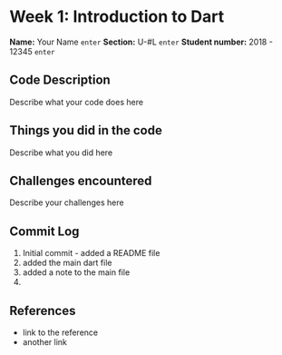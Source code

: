 # Week 1: Introduction to Dart

**Name:** Your Name `enter`
**Section:** U-#L `enter`
**Student number:** 2018 - 12345 `enter`

## Code Description

Describe what your code does here

## Things you did in the code

Describe what you did here

## Challenges encountered

Describe your challenges here

## Commit Log

1. Initial commit - added a README file
2. added the main dart file
3. added a note to the main file
4.

## References

- link to the reference
- another link
